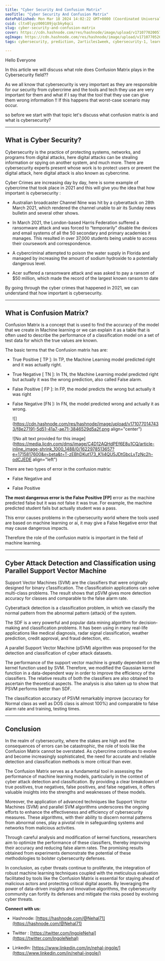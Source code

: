 ```yaml
---
title: "Cyber Security And Confusion Matrix"
seoTitle: "Cyber Security And Confusion Matrix"
datePublished: Mon Mar 18 2024 14:02:22 GMT+0000 (Coordinated Universal Time)
cuid: cltx0lyyz000109jqcbky6qci
slug: cyber-security-and-confusion-matrix
cover: https://cdn.hashnode.com/res/hashnode/image/upload/v1710770200572/b4242b70-7867-43af-b2a5-3662c8d07f25.jpeg
ogImage: https://cdn.hashnode.com/res/hashnode/image/upload/v1710770526366/c24614f4-f8f8-4442-9f49-e2e6a0e0a762.jpeg
tags: cybersecurity, prediction, 2articles1week, cybersecurity-1, learning-journey, learning-in-public, cyberattack, confusion-matrix, parallel, falsenegative

---
```


Hello Everyone

In this article we will discuss what role does Confusion Matrix plays in the Cybersecurity field??

As we all know that cybersecurity is very important as they are responsible for our security from cybercrime and the tools and tech they use are very important for them and what if I say that the tool that they use can give them wrong information !! If this happens that worst-case scenario may occur.

so before we start with that topic let's discuss what confusion matrix is and what is cybersecurity?

---

## **What is Cyber Security?**

Cybersecurity is the practice of protecting systems, networks, and programs from digital attacks, here digital attacks can be stealing information or spying on another system, and much more. There are cybersecurity experts present whose work is to protect users or prevent the digital attack, here digital attack is also known as cybercrime.

Cyber Crimes are increasing day by day, here is some example of cybercrime that took place in 2021 and this will give you the idea that how important is cybersecurity :

* Australian broadcaster Channel Nine was hit by a cyberattack on 28th March 2021, which rendered the channel unable to air its Sunday news bulletin and several other shows.
    
* In March 2021, the London-based Harris Federation suffered a ransomware attack and was forced to “temporarily” disable the devices and email systems of all the 50 secondary and primary academies it manages. This resulted in over 37,000 students being unable to access their coursework and correspondence.
    
* A cybercriminal attempted to poison the water supply in Florida and managed by increasing the amount of sodium hydroxide to a potentially dangerous level.
    
* Acer suffered a ransomware attack and was asked to pay a ransom of $50 million, which made the record of the largest known ransom to date
    

By going through the cyber crimes that happened in 2021, we can understand that how important is cybersecurity.

---

## **What is Confusion Matrix?**

Confusion Matrix is a concept that is used to find the accuracy of the model that we create in Machine learning or we can explain it as a table that is often used to describe the performance of a classification model on a set of test data for which the true values are known.

The basic terms that the Confusion matrix has are:

* True Positive \[ TP \]: In TP, the Machine Learning model predicted right and it was actually right.
    
* True Negative \[ TN \]: In TN, the Machine Learning model predicted right but actually it was the wrong prediction, also called False alarm.
    
* False Positive \[ FP \]: In FP, the model predicts the wrong but actually it was right
    
* False Negative \[FN \]: In FN, the model predicted wrong and actually it as wrong.
    
    ![](https://cdn.hashnode.com/res/hashnode/image/upload/v1710770147433/f8e27191-5d51-41a7-ae71-3846529d5a2f.png align="center")
    
    ![No alt text provided for this image](https://media.licdn.com/dms/image/C4D12AQHdPEf6E8u1CQ/article-inline_image-shrink_1000_1488/0/1622978513657?e=1715817600&v=beta&t=T-zEBhDKut173_K1i4QU5JDtGbcLvTzNc2h-odCJEDE align="left")
    

There are two types of error in the confusion matrix:

* False Negative and
    
* False Positive
    

**The most dangerous error is the False Positive \[FP\]** error as the machine predicted false but it was not false it was true. For example, the machine predicted student fails but actually student was a pass.

This error causes problems in the cybersecurity world where the tools used are based on machine learning or ai, it may give a False Negative error that may cause dangerous impacts.

Therefore the role of the confusion matrix is important in the field of machine learning.

---

## **Cyber Attack Detection and Classification using Parallel Support Vector Machine**

Support Vector Machines (SVM) are the classifiers that were originally designed for binary c1assification. The c1assificatioin applications can solve multi-class problems. The result shows that pSVM gives more detection accuracy for classes and comparable to the false alarm rate.

Cyberattack detection is a classification problem, in which we classify the normal pattern from the abnormal pattern (attack) of the system.

The SDF is a very powerful and popular data mining algorithm for decision-making and classification problems. It has been using in many real-life applications like medical diagnosis, radar signal classification, weather prediction, credit approval, and fraud detection, etc.

A parallel Support Vector Machine (pSVM) algorithm was proposed for the detection and classification of cyber attack datasets.

The performance of the support vector machine is greatly dependent on the kernel function used by SVM. Therefore, we modified the Gaussian kernel function in a data-dependent way in order to improve the efficiency of the classifiers. The relative results of both the classifiers are also obtained to ascertain the theoretical aspects. The analysis is also taken up to show that PSVM performs better than SDF.

The classification accuracy of PSVM remarkably improve (accuracy for Normal class as well as DOS class is almost 100%) and comparable to false alarm rate and training, testing times.

---

## Conclusion

In the realm of cybersecurity, where the stakes are high and the consequences of errors can be catastrophic, the role of tools like the Confusion Matrix cannot be overstated. As cybercrime continues to evolve and become increasingly sophisticated, the need for accurate and reliable detection and classification methods is more critical than ever.

The Confusion Matrix serves as a fundamental tool in assessing the performance of machine learning models, particularly in the context of cyber attack detection and classification. By providing a clear breakdown of true positives, true negatives, false positives, and false negatives, it offers valuable insights into the strengths and weaknesses of these models.

Moreover, the application of advanced techniques like Support Vector Machines (SVM) and parallel SVM algorithms underscores the ongoing efforts to enhance the effectiveness and efficiency of cybersecurity measures. These algorithms, with their ability to discern normal patterns from abnormal ones, play a pivotal role in safeguarding systems and networks from malicious activities.

Through careful analysis and modification of kernel functions, researchers aim to optimize the performance of these classifiers, thereby improving their accuracy and reducing false alarm rates. The promising results obtained from experiments demonstrate the potential of these methodologies to bolster cybersecurity defenses.

In conclusion, as cyber threats continue to proliferate, the integration of robust machine learning techniques coupled with the meticulous evaluation facilitated by tools like the Confusion Matrix is essential for staying ahead of malicious actors and protecting critical digital assets. By leveraging the power of data-driven insights and innovative algorithms, the cybersecurity community can fortify its defenses and mitigate the risks posed by evolving cyber threats.

**Connect with us:**

* Hashnode: [https://hashnode.com/@Nehal71](https://hashnode.com/@Nehal71)
    
* Twitter : [https://twitter.com/IngoleNehal](https://twitter.com/IngoleNehal)
    
* LinkedIn: [https://www.linkedin.com/in/nehal-ingole/](https://www.linkedin.com/in/nehal-ingole/)
